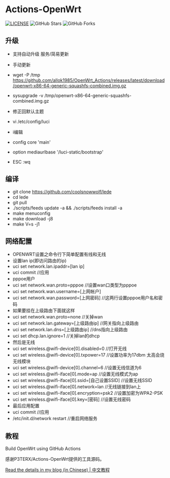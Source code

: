 # Actions-OpenWrt

[![LICENSE](https://img.shields.io/github/license/mashape/apistatus.svg?style=flat-square&label=LICENSE)](https://github.com/allok1985/OpenWrt_Actions/blob/master/LICENSE)
![GitHub Stars](https://img.shields.io/github/stars/allok1985/OpenWrt_Actions.svg?style=flat-square&label=Stars&logo=github)
![GitHub Forks](https://img.shields.io/github/forks/allok1985/OpenWrt_Actions.svg?style=flat-square&label=Forks&logo=github)


## 升级

- 支持自动升级  服务/简易更新
- 手动更新
- wget -P /tmp https://github.com/allok1985/OpenWrt_Actions/releases/latest/download/openwrt-x86-64-generic-squashfs-combined.img.gz
- sysupgrade -v /tmp/openwrt-x86-64-generic-squashfs-combined.img.gz

- 修正回默认主题
- vi /etc/config/luci
- i编辑
- config core 'main'
- option mediaurlbase '/luci-static/bootstrap'
- ESC :wq

## 编译

- git clone https://github.com/coolsnowwolf/lede
- cd lede
- git pull
- ./scripts/feeds update -a && ./scripts/feeds install -a
- make menuconfig
- make download -j8
- make V=s -j1


## 网络配置
- OPENWRT设置之命令行下简单配置有线和无线
- 设置lan ip(即访问路由的ip)
- uci set network.lan.ipaddr=[lan ip]
- uci commit    //应用
- pppoe用户
- uci set network.wan.proto=pppoe    //设置wan口类型为pppoe
- uci set network.wan.username=[上网帐户]
- uci set network.wan.password=[上网密码]    //这两行设置pppoe用户名和密码
- 如果要挂在上级路由下面就这样
- uci set network.wan.proto=none    //关掉wan
- uci set network.lan.gateway=[上级路由ip]    //网关指向上级路由
- uci set network.lan.dns=[上级路由ip]    //dns指向上级路由
- uci set dhcp.lan.ignore=1    //关掉lan的dhcp
- 然后是无线
- uci set wireless.@wifi-device[0].disabled=0    //打开无线
- uci set wireless.@wifi-device[0].txpower=17    //设置功率为17dbm 太高会烧无线模块
- uci set wireless.@wifi-device[0].channel=6    //设置无线信道为6
- uci set wireless.@wifi-iface[0].mode=ap    //设置无线模式为ap
- uci set wireless.@wifi-iface[0].ssid=[自己设置SSID]    //设置无线SSID
- uci set wireless.@wifi-iface[0].network=lan    //无线链接到lan上
- uci set wireless.@wifi-iface[0].encryption=psk2    //设置加密为WPA2-PSK
- uci set wireless.@wifi-iface[0].key=[密码]    //设置无线密码
- 最后应用配置
- uci commit    //应用
- /etc/init.d/network restart    //重启网络服务


## 教程
Build OpenWrt using GitHub Actions

感谢P3TERX/Actions-OpenWrt提供的工具源码。

[Read the details in my blog (in Chinese) | 中文教程](https://p3terx.com/archives/build-openwrt-with-github-actions.html)

